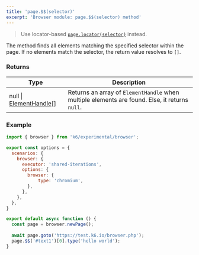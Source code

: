 ```yaml
---
title: 'page.$$(selector)'
excerpt: 'Browser module: page.$$(selector) method'
---
```


<Blockquote mod="warning" title="">

Use locator-based [`page.locator(selector)`](/javascript-api/k6-experimental/browser/page/locator/) instead.

</Blockquote>

The method finds all elements matching the specified selector within the page. If no elements match the selector, the return value resolves to `[]`.

### Returns

| Type                 | Description                                                                                     |
| ----                 | -----------                                                                                     |
| null \| [ElementHandle](/javascript-api/k6-experimental/browser/elementhandle/)[]              | Returns an array of `ElementHandle` when multiple elements are found. Else, it returns `null`.        |

### Example

<CodeGroup labels={[]}>

```javascript
import { browser } from 'k6/experimental/browser';

export const options = {
  scenarios: {
    browser: {
      executor: 'shared-iterations',
      options: {
        browser: {
            type: 'chromium',
        },
      },
    },
  },
}

export default async function () {
  const page = browser.newPage();
  
  await page.goto('https://test.k6.io/browser.php');
  page.$$('#text1')[0].type('hello world');
}
```

</CodeGroup>